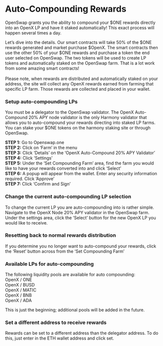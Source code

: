 # Auto-Compounding Rewards



OpenSwap grants you the ability to compound your $ONE rewards directly into an OpenX LP and have it staked automatically! This exact process will happen several times a day.&#x20;

Let’s dive into the details. Our smart contracts will take 50% of the $ONE rewards generated and market purchase $OpenX. The smart contracts then use the other 50% of your $ONE rewards and purchase a token the end user selected on OpenSwap. The two tokens will be used to create LP tokens and automatically staked on the OpenSwap farm. That is a lot work from some amazing smart contracts!\
\
Please note, when rewards are distributed and automatically staked on your address, the site will collect any OpenX rewards earned from farming that specific LP farm. Those rewards are collected and placed in your wallet.

### **Setup auto-compounding LPs**&#x20;

You must be a delegator to the OpenSwap validator. The OpenX Auto-Compound 20% APY node validator is the only Harmony validator that allows you to auto-compound your rewards directing into staked LP farms. You can stake your $ONE tokens on the harmony staking site or through OpenSwap.

**STEP 1:** Go to Openswap.one \
**STEP 2:** Click on ‘Farm’ in the menu \
**STEP 3:** Click ‘Details’ on the ‘OpenX Auto-Compound 20% APY Validator’\
**STEP 4:** Click ‘Settings’\
**STEP 5:** Under the ‘Set Compounding Farm’ area, find the farm you would like to have your rewards converted into and click ‘Select’\
**STEP 6:** A popup will appear from the wallet. Enter any security information required. Click ‘Approve’ \
**STEP 7:** Click ‘Confirm and Sign’



### **Change the current auto-compounding LP selection**

To change the current LP you are auto-compounding into is rather simple. Navigate to the OpenX Node 20% APY validator in the OpenSwap farm. Under the settings area, click the ‘Select’ button for the new OpenX LP you would like to receive.&#x20;



### Resetting back to normal rewards distribution

If you determine you no longer want to auto-compound your rewards, click the ‘Reset’ button across from the ‘Set Compounding Farm’



### Available LPs for auto-compounding

The following liquidity pools are available for auto compounding:\
OpenX / ONE\
OpenX / BUSD\
OpenX / MATIC\
OpenX / BNB\
OpenX / ADA

This is just the beginning; additional pools will be added in the future.



### Set a different address to receive rewards

Rewards can be set to a different address than the delegator address. To do this, just enter in the ETH wallet address and click set.

